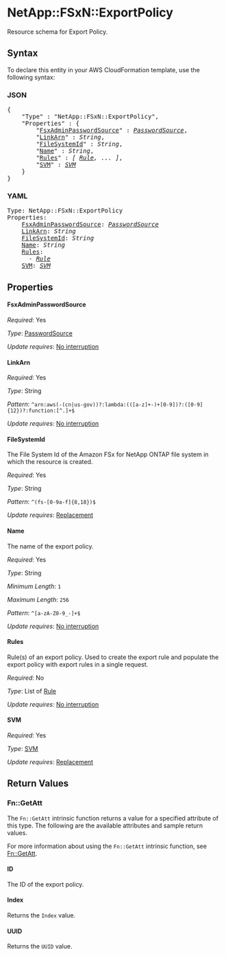 # NetApp::FSxN::ExportPolicy

Resource schema for Export Policy.

## Syntax

To declare this entity in your AWS CloudFormation template, use the following syntax:

### JSON

<pre>
{
    "Type" : "NetApp::FSxN::ExportPolicy",
    "Properties" : {
        "<a href="#fsxadminpasswordsource" title="FsxAdminPasswordSource">FsxAdminPasswordSource</a>" : <i><a href="passwordsource.md">PasswordSource</a></i>,
        "<a href="#linkarn" title="LinkArn">LinkArn</a>" : <i>String</i>,
        "<a href="#filesystemid" title="FileSystemId">FileSystemId</a>" : <i>String</i>,
        "<a href="#name" title="Name">Name</a>" : <i>String</i>,
        "<a href="#rules" title="Rules">Rules</a>" : <i>[ <a href="rule.md">Rule</a>, ... ]</i>,
        "<a href="#svm" title="SVM">SVM</a>" : <i><a href="svm.md">SVM</a></i>
    }
}
</pre>

### YAML

<pre>
Type: NetApp::FSxN::ExportPolicy
Properties:
    <a href="#fsxadminpasswordsource" title="FsxAdminPasswordSource">FsxAdminPasswordSource</a>: <i><a href="passwordsource.md">PasswordSource</a></i>
    <a href="#linkarn" title="LinkArn">LinkArn</a>: <i>String</i>
    <a href="#filesystemid" title="FileSystemId">FileSystemId</a>: <i>String</i>
    <a href="#name" title="Name">Name</a>: <i>String</i>
    <a href="#rules" title="Rules">Rules</a>: <i>
      - <a href="rule.md">Rule</a></i>
    <a href="#svm" title="SVM">SVM</a>: <i><a href="svm.md">SVM</a></i>
</pre>

## Properties

#### FsxAdminPasswordSource

_Required_: Yes

_Type_: <a href="passwordsource.md">PasswordSource</a>

_Update requires_: [No interruption](https://docs.aws.amazon.com/AWSCloudFormation/latest/UserGuide/using-cfn-updating-stacks-update-behaviors.html#update-no-interrupt)

#### LinkArn

_Required_: Yes

_Type_: String

_Pattern_: <code>^arn:aws(-(cn|us-gov))?:lambda:(([a-z]+-)+[0-9])?:([0-9]{12})?:function:[^.]+$</code>

_Update requires_: [No interruption](https://docs.aws.amazon.com/AWSCloudFormation/latest/UserGuide/using-cfn-updating-stacks-update-behaviors.html#update-no-interrupt)

#### FileSystemId

The File System Id of the Amazon FSx for NetApp ONTAP file system in which the resource is created.

_Required_: Yes

_Type_: String

_Pattern_: <code>^(fs-[0-9a-f]{8,18})$</code>

_Update requires_: [Replacement](https://docs.aws.amazon.com/AWSCloudFormation/latest/UserGuide/using-cfn-updating-stacks-update-behaviors.html#update-replacement)

#### Name

The name of the export policy.

_Required_: Yes

_Type_: String

_Minimum Length_: <code>1</code>

_Maximum Length_: <code>256</code>

_Pattern_: <code>^[a-zA-Z0-9_-]+$</code>

_Update requires_: [No interruption](https://docs.aws.amazon.com/AWSCloudFormation/latest/UserGuide/using-cfn-updating-stacks-update-behaviors.html#update-no-interrupt)

#### Rules

Rule(s) of an export policy. Used to create the export rule and populate the export policy with export rules in a single request.

_Required_: No

_Type_: List of <a href="rule.md">Rule</a>

_Update requires_: [No interruption](https://docs.aws.amazon.com/AWSCloudFormation/latest/UserGuide/using-cfn-updating-stacks-update-behaviors.html#update-no-interrupt)

#### SVM

_Required_: Yes

_Type_: <a href="svm.md">SVM</a>

_Update requires_: [Replacement](https://docs.aws.amazon.com/AWSCloudFormation/latest/UserGuide/using-cfn-updating-stacks-update-behaviors.html#update-replacement)

## Return Values

### Fn::GetAtt

The `Fn::GetAtt` intrinsic function returns a value for a specified attribute of this type. The following are the available attributes and sample return values.

For more information about using the `Fn::GetAtt` intrinsic function, see [Fn::GetAtt](https://docs.aws.amazon.com/AWSCloudFormation/latest/UserGuide/intrinsic-function-reference-getatt.html).

#### ID

The ID of the export policy.

#### Index

Returns the <code>Index</code> value.

#### UUID

Returns the <code>UUID</code> value.

